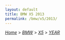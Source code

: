 ```yaml
---
layout: default
title: BMW X5 2013
permalink: /bmw/x5/2013/
---
```

[*Home*](/) > [*BMW*](/bmw/) > [*X5*](/bmw/x5/) > [*YEAR*](/bmw/x5/year/)
